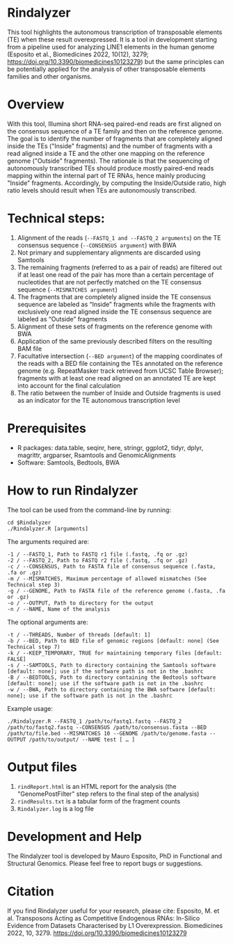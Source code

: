 # Rindalyzer
This tool highlights the autonomous transcription of transposable elements (TE) when these result overexpressed. It is a tool in development starting from a pipeline used for analyzing LINE1 elements in the human genome (Esposito et al., Biomedicines 2022, 10(12), 3279; https://doi.org/10.3390/biomedicines10123279) but the same principles can be potentially applied for the analysis of other transposable elements families and other organisms. 

# Overview
With this tool, Illumina short RNA-seq paired-end reads are first aligned on the consensus sequence of a TE family and then on the reference genome. The goal is to identify the number of fragments that are completely aligned inside the TEs ("Inside" fragments) and the number of fragments with a read aligned inside a TE and the other one mapping on the reference genome ("Outside" fragments). The rationale is that the sequencing of autonomously transcribed TEs should produce mostly paired-end reads mapping within the internal part of TE RNAs, hence mainly producing "Inside" fragments. Accordingly, by computing the Inside/Outside ratio, high ratio levels should result when TEs are autonomously transcribed.

# Technical steps:
1. Alignment of the reads (```--FASTQ_1 and --FASTQ_2 arguments```) on the TE consensus sequence (```--CONSENSUS argument```) with BWA
2. Not primary and supplementary alignments are discarded using Samtools 
3. The remaining fragments (referred to as a pair of reads) are filtered out if at least one read of the pair has more than a certain percentage of nucleotides that are not perfectly matched on the TE consensus sequence (```--MISMATCHES argument```)
4. The fragments that are completely aligned inside the TE consensus sequence are labeled as “Inside” fragments while the fragments with exclusively one read aligned inside the TE consensus sequence are labeled as “Outside” fragments 
5. Alignment of these sets of fragments on the reference genome with BWA
6. Application of the same previously described filters on the resulting BAM file
7. Facultative intersection (```--BED argument```) of the mapping coordinates of the reads with a BED file containing the TEs annotated on the reference genome (e.g. RepeatMasker track retrieved from UCSC Table Browser); fragments with at least one read aligned on an annotated TE are kept into account for the final calculation
8. The ratio between the number of Inside and Outside fragments is used as an indicator for the TE autonomous transcription level

# Prerequisites
* R packages: data.table, seqinr, here, stringr, ggplot2, tidyr, dplyr, magrittr, argparser, Rsamtools and GenomicAlignments
* Software: Samtools, Bedtools, BWA

# How to run Rindalyzer
The tool can be used from the command-line by running: 

```
cd $Rindalyzer
./Rindalyzer.R [arguments]
```

The arguments required are:
```
-1 / --FASTQ_1, Path to FASTQ r1 file (.fastq, .fq or .gz)
-2 / --FASTQ_2, Path to FASTQ r2 file (.fastq, .fq or .gz)
-c / --CONSENSUS, Path to FASTA file of consensus sequence (.fasta, .fa or .gz)
-m / --MISMATCHES, Maximum percentage of allowed mismatches (See Technical step 3)
-g / --GENOME, Path to FASTA file of the reference genome (.fasta, .fa or .gz)
-o / --OUTPUT, Path to directory for the output
-n / --NAME, Name of the analysis
```
The optional arguments are:
```
-t / --THREADS, Number of threads [default: 1]
-b / --BED, Path to BED file of genomic regions [default: none] (See Technical step 7)
-k / --KEEP_TEMPORARY, TRUE for maintaining temporary files [default: FALSE]
-s / --SAMTOOLS, Path to directory containing the Samtools software [default: none]; use if the software path is not in the .bashrc
-B / --BEDTOOLS, Path to directory containing the Bedtools software [default: none]; use if the software path is not in the .bashrc
-w / --BWA, Path to directory containing the BWA software [default: none]; use if the software path is not in the .bashrc
```
 
Example usage:
```
./Rindalyzer.R --FASTQ_1 /path/to/fastq1.fastq --FASTQ_2 /path/to/fastq2.fastq --CONSENSUS /path/to/consensus.fasta --BED /path/to/file.bed --MISMATCHES 10 --GENOME /path/to/genome.fasta --OUTPUT /path/to/output/ --NAME test [ … ]
```

# Output files
1. ```rindReport.html``` is an HTML report for the analysis (the "GenomePostFilter" step refers to the final step of the analysis)
2. ```rindResults.txt``` is a tabular form of the fragment counts
3. ```Rindalyzer.log``` is a log file

# Development and Help

The Rindalyzer tool is developed by Mauro Esposito, PhD in Functional and Structural Genomics. Please feel free to report bugs or suggestions.

# Citation

If you find Rindalyzer useful for your research, please cite: Esposito, M. et al. Transposons Acting as Competitive Endogenous RNAs: In-Silico Evidence from Datasets Characterised by L1 Overexpression. Biomedicines 2022, 10, 3279. https://doi.org/10.3390/biomedicines10123279
